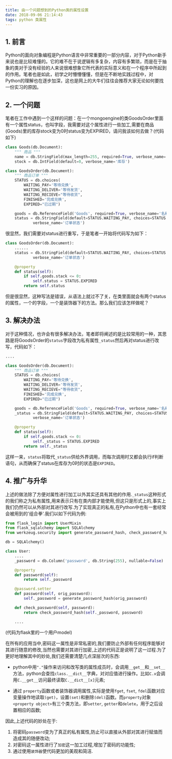 ```yaml
---
title: 由一个问题想到的Python类的属性设置
date: 2018-09-06 21:14:43
tags: python 类属性
---
```

## 1. 前言

Python的面向对象编程是Python语言中非常重要的一部分内容，对于Python新手来说也是比较难懂的。它的难不在于说逻辑有多复杂，内容有多繁琐，而是在于抽象的类对于没有经验的人来说很难想象它所代表的实际意义和在一个程序中所起到的作用。笔者也是如此，初学之时懵懵懂懂，但是在不断地实践过程中，对Python的理解也在逐步加深，这也是网上的大牛们往往会推荐大家无论如何要找一份实习的原因。

## 2. 一个问题

笔者在工作中遇到一个这样的问题：在一个mongoengine的类GoodsOrder里面有一个属性status，也叫字段，我需要对这个属性进行一些加工,需要在商品(Goods)里的库存stock变为0时status变为EXPIRED，请问我该如何去做？<!-- more -->(代码如下)

``` python
class Goods(db.Document):
    """ 商品 """
    name = db.StringField(max_length=255, required=True, verbose_name='名称')
    stock = db.IntField(default=0, verbose_name='库存')

class GoodsOrder(db.Document):
    """ 商品订单 """
    STATUS = db.choices(
        WAITING_PAY='等待兑换',
        WAITING_DELIVER='等待发货',
        WAITING_RECIEVE="等待收货",
        FINISHED='完成兑换',
        EXPIRED="已过期")

    goods = db.ReferenceField('Goods', required=True, verbose_name='名称')
    status = db.StringField(default=STATUS.WAITING_PAY, choices=STATUS.CHOICES,
            verbose_name='订单状态')
```

很显然，我们需要对status进行重写，于是笔者一开始将代码写为如下：

```Python
class GoodsOrder(db.Document):
    ......
    status = db.StringField(default=STATUS.WAITING_PAY, choices=STATUS.CHOICES,
            verbose_name='订单状态')

    @property
    def status(self):
        if self.goods.stack <= 0:
            self.status = STATUS.EXPIRED
        return self.status

```

但是很显然，这种写法是错误，从语法上就过不了关，在类里面就会有两个status的属性，一个的字段，一个是装饰器下的方法。那么我们应该怎样做呢？

## 3. 解决办法

对于这种情况，也许会有很多解决办法，笔者即将阐述的是比较常用的一种，其思路是将GoodsOrder的`status`字段改为私有属性`_status`然后再对status进行改写，代码如下：

```python
....

class GoodsOrder(db.Document):
    """ 商品订单 """
    STATUS = db.choices(
        WAITING_PAY='等待兑换',
        WAITING_DELIVER='等待发货',
        WAITING_RECIEVE="等待收货",
        FINISHED='完成兑换',
        EXPIRED="已过期")

    goods = db.ReferenceField('Goods', required=True, verbose_name='名称')
    _status = db.StringField(default=STATUS.WAITING_PAY, choices=STATUS.CHOICES,
            verbose_name='订单状态')

    @property
    def status(self):
        if self.goods.stack <= 0:
            self._status = STATUS.EXPIRED
        return self._status
```

这样一来，`status`将取代`_status`供给外界调用，而每次调用时又都会执行if判断语句，从而确保了status在库存为0时的状态是`EXPIRED`。

## 4. 推广与升华

上述的做法除了方便对属性进行加工以外其实还具有其他的作用.`_status`这种形式的我们称之为私有属性,用来表示只有在类内部才能使用,但这只是形式上的,事实上我们仍然可以从外部对其进行改写.为了实现真正的私有,在Python中也有一套经常会被用到的'组合拳'.我们以如下代码为例:

```python
from flask_login import UserMixin
from flask_sqlalchemy import SQLAlchemy
from werkzeug.security import generate_password_hash, check_password_hash

db = SQLAlchemy()

class User:
    ....
    _password = db.Column('password', db.String(255), nullable=False)

    @property
    def password(self):
        return self._password

    @password.setter
    def password(self, orig_password):
        self._password = generate_password_hash(orig_password)

    def check_password(self, password):
        return check_password_hash(self._password, password)

    ....
```

(代码为flask里的一个用户model)

在所有的应用当中,密码这一属性是非常私密的,我们要防止外部有任何程序能够对其进行随意的修改,当然也需要对其进行加密,上述的代码正是说明了这一过程.为了更好地理解其中的妙处,我们还需要清楚几点深层次的东西:

* python中用`"."`操作来访问和改写类的属性成员时，会调用`__get__`和`__set__`方法，python会查找`class.__dict__`字典，对对应值进行操作。比如`C.x`会调用`C.__get__`访问最终读取`C.__dict__[x]`元素;

* 通过 `property`函数或者装饰器调用属性,实际是使用`fget`, `fset`, `fdel`函数对应变量操作地读取`(get)`，设置`(set)`和删除`(del)`函数。而`property`对象`<property object>`有三个类方法，即`setter`, `getter`和`delete`，用于之后设置相应的函数;

因此,上述代码的妙处在于:

1. 将密码`password`变为了真正的私有属性,防止可以直接从外部对其进行赋值而造成其的随便改动;
2. 对密码这一属性进行了`加密`这一加工过程,增加了密码的功能性;
3. 通过使用`装饰器`使代码更加的美观和简洁.
